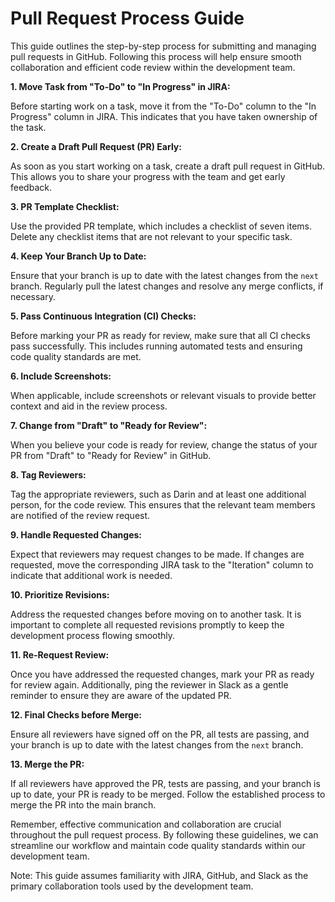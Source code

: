 # Pull Request Process Guide

This guide outlines the step-by-step process for submitting and managing pull requests in GitHub. Following this process will help ensure smooth collaboration and efficient code review within the development team.

**1. Move Task from "To-Do" to "In Progress" in JIRA:**

Before starting work on a task, move it from the "To-Do" column to the "In Progress" column in JIRA. This indicates that you have taken ownership of the task.

**2. Create a Draft Pull Request (PR) Early:**

As soon as you start working on a task, create a draft pull request in GitHub. This allows you to share your progress with the team and get early feedback.

**3. PR Template Checklist:**

Use the provided PR template, which includes a checklist of seven items. Delete any checklist items that are not relevant to your specific task.

**4. Keep Your Branch Up to Date:**

Ensure that your branch is up to date with the latest changes from the `next` branch. Regularly pull the latest changes and resolve any merge conflicts, if necessary.

**5. Pass Continuous Integration (CI) Checks:**

Before marking your PR as ready for review, make sure that all CI checks pass successfully. This includes running automated tests and ensuring code quality standards are met.

**6. Include Screenshots:**

When applicable, include screenshots or relevant visuals to provide better context and aid in the review process.

**7. Change from "Draft" to "Ready for Review":**

When you believe your code is ready for review, change the status of your PR from "Draft" to "Ready for Review" in GitHub.

**8. Tag Reviewers:**

Tag the appropriate reviewers, such as Darin and at least one additional person, for the code review. This ensures that the relevant team members are notified of the review request.

**9. Handle Requested Changes:**

Expect that reviewers may request changes to be made. If changes are requested, move the corresponding JIRA task to the "Iteration" column to indicate that additional work is needed.

**10. Prioritize Revisions:**

Address the requested changes before moving on to another task. It is important to complete all requested revisions promptly to keep the development process flowing smoothly.

**11. Re-Request Review:**

Once you have addressed the requested changes, mark your PR as ready for review again. Additionally, ping the reviewer in Slack as a gentle reminder to ensure they are aware of the updated PR.

**12. Final Checks before Merge:**

Ensure all reviewers have signed off on the PR, all tests are passing, and your branch is up to date with the latest changes from the `next` branch.

**13. Merge the PR:**

If all reviewers have approved the PR, tests are passing, and your branch is up to date, your PR is ready to be merged. Follow the established process to merge the PR into the main branch.

Remember, effective communication and collaboration are crucial throughout the pull request process. By following these guidelines, we can streamline our workflow and maintain code quality standards within our development team.

Note: This guide assumes familiarity with JIRA, GitHub, and Slack as the primary collaboration tools used by the development team.
